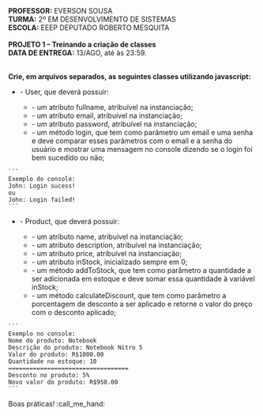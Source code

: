 <div>
    <strong>PROFESSOR:</strong> EVERSON SOUSA<br>
    <strong>TURMA:</strong> 2º EM DESENVOLVIMENTO DE SISTEMAS<br>
    <strong>ESCOLA:</strong> EEEP DEPUTADO ROBERTO MESQUITA
</div><br>

<div>
    <strong>PROJETO 1 – Treinando a criação de classes</strong><br>
    <strong>DATA DE ENTREGA:</strong> 13/AGO, até às 23:59.
</div><br>

<div>
    <p><b>Crie, em arquivos separados, as seguintes classes utilizando javascript:</p></b>
</div>
<div>
    <ul>
        <li>- User, que deverá possuir:</li>
        <ul>
            <li>- um atributo fullname, atribuível na instanciação;</li>
            <li>- um atributo email, atribuível na instanciação;</li>
            <li>- um atributo password, atribuível na instanciação;</li>
            <li>- um método login, que tem como parâmetro um email e uma senha e deve comparar esses parâmetros com o email e a senha do usuário e mostrar uma mensagem no console dizendo se o login foi bem sucedido ou não;</li>
        </ul>
    </ul>
</div>

    ```
    Exemplo do console:
    John: Login sucess!
    ou
    John: Login failed!
    ```

<div>
    <ul>
        <li>- Product, que deverá possuir:</li>
        <ul>
            <li>- um atributo name, atribuível na instanciação;</li>
            <li>- um atributo description, atribuível na instanciação;</li>
            <li>- um atributo price, atribuível na instanciação;</li>
            <li>- um atributo inStock, inicializado sempre em 0;</li>
            <li>- um método addToStock, que tem como parâmetro a quantidade a ser adicionada em estoque e deve somar essa quantidade à variável inStock;</li>
            <li>- um método calculateDiscount, que tem como parâmetro a porcentagem de desconto a ser aplicado e retorne o valor do preço com o desconto aplicado;</li>
        </ul>
    </ul>
</div>

    ```
    Exemplo no console:
    Nome do produto: Notebook
    Descrição do produto: Notebook Nitro 5
    Valor do produto: R$1000.00
    Quantidade no estoque: 10
    ==================================
    Desconto no produto: 5%
    Novo valor do produto: R$950.00
    ```

<div>
    Boas práticas! :call_me_hand:
</div>
